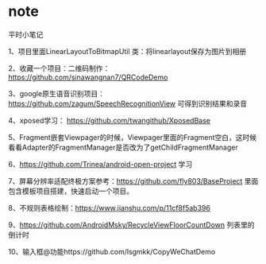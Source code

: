 # note
平时小笔记

1、项目里面LinearLayoutToBitmapUtil 类：将linearlayout保存为图片到相册

2、收藏一个项目：二维码制作：https://github.com/sinawangnan7/QRCodeDemo

3、google原生语音识别项目：https://github.com/zagum/SpeechRecognitionView
   可得到识别结果和录音

4、xposed学习：
https://github.com/twangithub/XposedBase

5、Fragment嵌套Viewpager的时候，Viewpager里面的Fragment空白，这时候看看Adapter的FragmentManager是否改为了getChildFragmentManager

6、https://github.com/Trinea/android-open-project 学习

7、屏幕分辨率适配终极方案参考：https://github.com/fly803/BaseProject  里面包含模板项目搭建，快速启动一个项目。

8、不规则表格绘制：https://www.jianshu.com/p/11cf8f5ab396

9、https://github.com/AndroidMsky/RecycleViewFloorCountDown 列表里的倒计时

10、输入框@功能https://github.com/lsgmkk/CopyWeChatDemo
